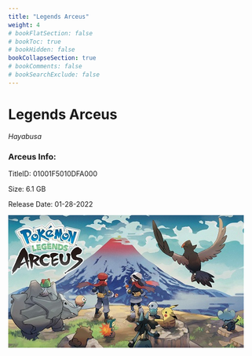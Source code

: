 ```yaml
---
title: "Legends Arceus"
weight: 4
# bookFlatSection: false
# bookToc: true
# bookHidden: false
bookCollapseSection: true
# bookComments: false
# bookSearchExclude: false
---
```

# Legends Arceus

*Hayabusa*

### Arceus Info:

TitleID: 01001F5010DFA000

Size: 6.1 GB

Release Date: 01-28-2022

![Arceus](/arceus.jpg)